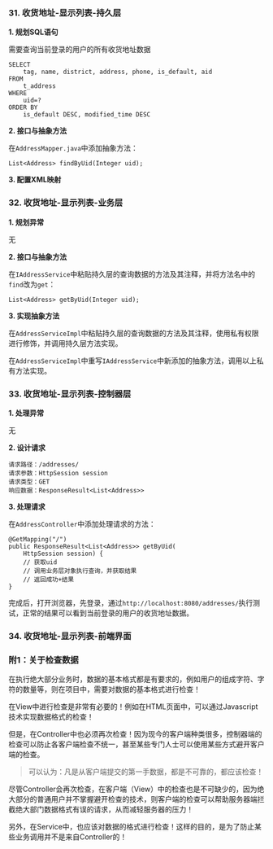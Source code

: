 ### 31. 收货地址-显示列表-持久层

**1. 规划SQL语句**

需要查询当前登录的用户的所有收货地址数据

	SELECT 
		tag, name, district, address, phone, is_default, aid
	FROM 
		t_address
	WHERE 
		uid=? 
	ORDER BY 
		is_default DESC, modified_time DESC

**2. 接口与抽象方法**

在`AddressMapper.java`中添加抽象方法：

	List<Address> findByUid(Integer uid);

**3. 配置XML映射**

### 32. 收货地址-显示列表-业务层

**1. 规划异常**

无

**2. 接口与抽象方法**

在`IAddressService`中粘贴持久层的查询数据的方法及其注释，并将方法名中的`find`改为`get`：

	List<Address> getByUid(Integer uid);

**3. 实现抽象方法**

在`AddressServiceImpl`中粘贴持久层的查询数据的方法及其注释，使用私有权限进行修饰，并调用持久层方法实现。

在`AddressServiceImpl`中重写`IAddressService`中新添加的抽象方法，调用以上私有方法实现。

### 33. 收货地址-显示列表-控制器层

**1. 处理异常**

无

**2. 设计请求**

	请求路径：/addresses/
	请求参数：HttpSession session
	请求类型：GET
	响应数据：ResponseResult<List<Address>>

**3. 处理请求**

在`AddressController`中添加处理请求的方法：

	@GetMapping("/")
	public ResponseResult<List<Address>> getByUid(
		HttpSession session) {
		// 获取uid
		// 调用业务层对象执行查询，并获取结果
		// 返回成功+结果
	}

完成后，打开浏览器，先登录，通过`http://localhost:8080/addresses/`执行测试，正常的结果可以看到当前登录的用户的收货地址数据。

### 34. 收货地址-显示列表-前端界面




### 附1：关于检查数据

在执行绝大部分业务时，数据的基本格式都是有要求的，例如用户的组成字符、字符的数量等，则在项目中，需要对数据的基本格式进行检查！

在View中进行检查是非常有必要的！例如在HTML页面中，可以通过Javascript技术实现数据格式的检查！

但是，在Controller中也必须再次检查！因为现今的客户端种类很多，控制器端的检查可以防止各客户端检查不统一，甚至某些专门人士可以使用某些方式避开客户端的检查。

> 可以认为：凡是从客户端提交的第一手数据，都是不可靠的，都应该检查！

尽管Controller会再次检查，在客户端（View）中的检查也是不可缺少的，因为绝大部分的普通用户并不掌握避开检查的技术，则客户端的检查可以帮助服务器端拦截绝大部门数据格式有误的请求，从而减轻服务器的压力！

另外，在Service中，也应该对数据的格式进行检查！这样的目的，是为了防止某些业务调用并不是来自Controller的！

